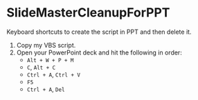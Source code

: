 # SlideMasterCleanupForPPT

Keyboard shortcuts to create the script in PPT and then delete it.

1. Copy my VBS script.
2. Open your PowerPoint deck and hit the following in order:
   - `Alt + W + P + M`
   - `C`, `Alt + C`
   - `Ctrl + A`, `Ctrl + V`
   - `F5`
   - `Ctrl + A`, `Del`
